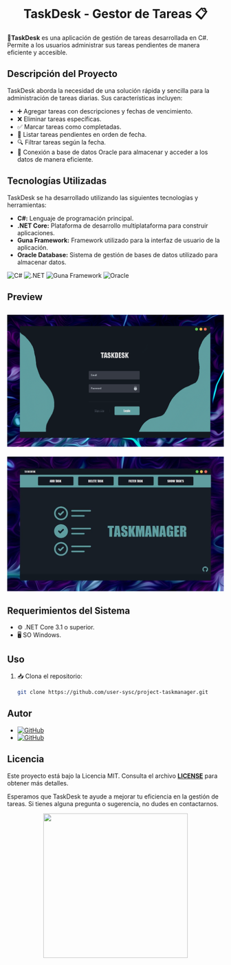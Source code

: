 <h1 align="center">TaskDesk - Gestor de Tareas 📋</h1>

🚀**TaskDesk** es una aplicación de gestión de tareas desarrollada en C#. Permite a los usuarios administrar sus tareas pendientes de manera eficiente y accesible.

## Descripción del Proyecto

TaskDesk aborda la necesidad de una solución rápida y sencilla para la administración de tareas diarias. Sus características incluyen:

- ➕ Agregar tareas con descripciones y fechas de vencimiento.
- ❌ Eliminar tareas específicas.
- ✅ Marcar tareas como completadas.
- 📅 Listar tareas pendientes en orden de fecha.
- 🔍 Filtrar tareas según la fecha.
- 💾 Conexión a base de datos Oracle para almacenar y acceder a los datos de manera eficiente.

## Tecnologías Utilizadas

TaskDesk se ha desarrollado utilizando las siguientes tecnologías y herramientas:

- **C#:** Lenguaje de programación principal.
- **.NET Core:** Plataforma de desarrollo multiplataforma para construir aplicaciones.
- **Guna Framework:** Framework utilizado para la interfaz de usuario de la aplicación.
- **Oracle Database:** Sistema de gestión de bases de datos utilizado para almacenar datos.

![C#](https://img.shields.io/badge/C%23%20-%23239120.svg?style=for-the-badge&logo=c-sharp&logoColor=white)
![.NET](https://img.shields.io/badge/.NET%20-%235C2D91.svg?style=for-the-badge&logo=.net&logoColor=white)
![Guna Framework](https://img.shields.io/badge/Guna%20Framework%20-%23191919.svg?style=for-the-badge&logo=.net&logoColor=white)
![Oracle](https://img.shields.io/badge/Oracle%20-%23F00000.svg?style=for-the-badge&logo=oracle&logoColor=white)

## Preview
![screenshot](https://github.com/user-sysc/project-taskmanager/blob/main/WindowsFormsApp1/Properties/img/LOGIN.PNG)
-
![screenshot](https://github.com/user-sysc/project-taskmanager/blob/main/WindowsFormsApp1/Properties/img/01.jpg)

## Requerimientos del Sistema

- ⚙️ .NET Core 3.1 o superior.
- 🖥️ SO Windows.

## Uso

1. 📥 Clona el repositorio:
   ```bash
   git clone https://github.com/user-sysc/project-taskmanager.git

## Autor
- [![GitHub](https://img.shields.io/badge/GitHub-julio_rios-181717?style=for-the-badge&logo=github)](https://github.com/user-sysc)
- [![GitHub](https://img.shields.io/badge/GitHub-morgancacm-181717?style=for-the-badge&logo=github)](https://github.com/morgancacm)



## Licencia
Este proyecto está bajo la Licencia MIT. Consulta el archivo [**LICENSE**](https://github.com/user-sysc/project-taskmanager/blob/main/LICENSE.md) para obtener más detalles.

Esperamos que TaskDesk te ayude a mejorar tu eficiencia en la gestión de tareas. Si tienes alguna pregunta o sugerencia, no dudes en contactarnos.

<div align="center">
  <img src="https://github.com/user-sysc/project-taskmanager/blob/main/WindowsFormsApp1/Properties/img/ECC.png" width="336" height="336">
</div>








